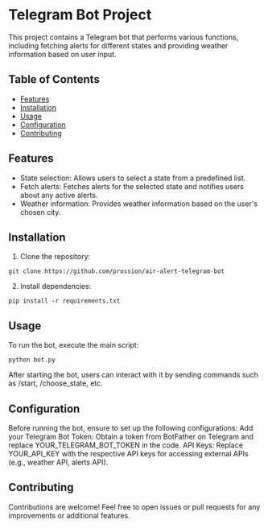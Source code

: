 # Telegram Bot Project

This project contains a Telegram bot that performs various functions, including fetching alerts for different states and providing weather information based on user input.

## Table of Contents
- [Features](#features)
- [Installation](#installation)
- [Usage](#usage)
- [Configuration](#configuration)
- [Contributing](#contributing)

## Features

- State selection: Allows users to select a state from a predefined list.
- Fetch alerts: Fetches alerts for the selected state and notifies users about any active alerts.
- Weather information: Provides weather information based on the user's chosen city.

## Installation

1. Clone the repository:
 ```
git clone https://github.com/prossion/air-alert-telegram-bot
```
2. Install dependencies:
```
pip install -r requirements.txt
```
## Usage
To run the bot, execute the main script:
```
python bot.py
```
After starting the bot, users can interact with it by sending commands such as /start, /choose_state, etc.

## Configuration
Before running the bot, ensure to set up the following configurations:
Add your Telegram Bot Token: Obtain a token from BotFather on Telegram and replace YOUR_TELEGRAM_BOT_TOKEN in the code.
API Keys: Replace YOUR_API_KEY with the respective API keys for accessing external APIs (e.g., weather API, alerts API).

## Contributing
Contributions are welcome! Feel free to open issues or pull requests for any improvements or additional features.


